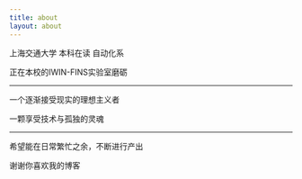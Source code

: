 ```yaml
---
title: about
layout: about
---
```


上海交通大学 本科在读 自动化系

正在本校的IWIN-FINS实验室磨砺

----

一个逐渐接受现实的理想主义者

一颗享受技术与孤独的灵魂

----

希望能在日常繁忙之余，不断进行产出

谢谢你喜欢我的博客
